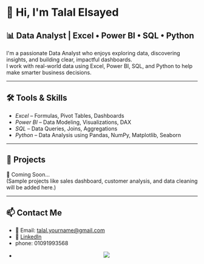 # 👋 Hi, I'm Talal Elsayed

## 📊 Data Analyst | Excel • Power BI • SQL • Python

I'm a passionate Data Analyst who enjoys exploring data, discovering insights, and building clear, impactful dashboards.  
I work with real-world data using Excel, Power BI, SQL, and Python to help make smarter business decisions.

---

## 🛠️ Tools & Skills

- *Excel* – Formulas, Pivot Tables, Dashboards  
- *Power BI* – Data Modeling, Visualizations, DAX  
- *SQL* – Data Queries, Joins, Aggregations  
- *Python* – Data Analysis using Pandas, NumPy, Matplotlib, Seaborn

---

## 📁 Projects

🚧 Coming Soon...  
(Sample projects like sales dashboard, customer analysis, and data cleaning will be added here.)

---

## 📫 Contact Me

- 📧 Email: talal.yourname@gmail.com  
- 💼 [LinkedIn](https://www.linkedin.com/in/talal-data )
- phone: 01091993568
- <p align="center">
  <img src="https://github-readme-stats.vercel.app/api?username=talalelsayed&show_icons=true&theme=default" />
